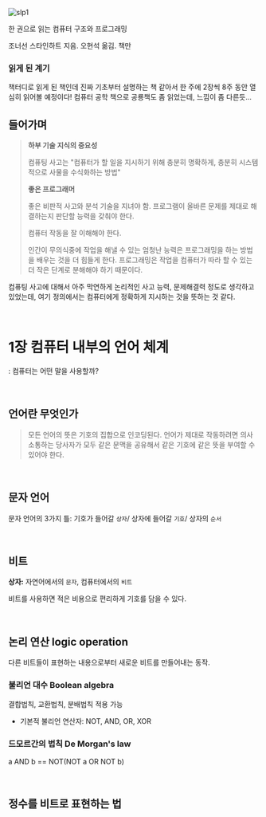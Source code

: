 



![slp1]()

한 권으로 읽는 컴퓨터 구조와 프로그래밍

조너선 스타인하트 지음. 오현석 옮김. 책만



### 읽게 된 계기

책터디로 읽게 된 책인데 진짜 기초부터 설명하는 책 같아서 한 주에 2장씩 8주 동안 열심히 읽어볼 예정이다! 컴퓨터 공학 책으로 공룡책도 좀 읽었는데, 느낌이 좀 다른듯...



## 들어가며

> **하부 기술 지식의 중요성**
>
> 컴퓨팅 사고는 "컴퓨터가 할 일을 지시하기 위해 충분히 명확하게, 충분히 시스템적으로 사물을 수식화하는 방법"
>
> **좋은 프로그래머**
>
> 좋은 비판적 사고와 분석 기술을 지녀야 함. 프로그램이 올바른 문제를 제대로 해결하는지 판단할 능력을 갖춰야 한다.
>
> 컴퓨터 작동을 잘 이해해야 한다.
>
> 인간이 무의식중에 작업을 해낼 수 있는 엄청난 능력은 프로그래밍을 하는 방법을 배우는 것을 더 힘들게 한다. 프로그래밍은 작업을 컴퓨터가 따라 할 수 있는 더 작은 단계로 분해해야 하기 때문이다.



컴퓨팅 사고에 대해서 아주 막연하게 논리적인 사고 능력, 문제해결력 정도로 생각하고 있었는데, 여기 정의에서는 컴퓨터에게 정확하게 지시하는 것을 뜻하는 것 같다.

<br>

# 1장 컴퓨터 내부의 언어 체계

: 컴퓨터는 어떤 말을 사용할까?

<br>

## 언어란 무엇인가

> 모든 언어의 뜻은 기호의 집합으로 인코딩된다. 언어가 제대로 작동하려면 의사소통하는 당사자가 모두 같은 문맥을 공유해서 같은 기호에 같은 뜻을 부여할 수 있어야 한다.

<br>

## 문자 언어

문자 언어의 3가지 틀: 기호가 들어갈 `상자`/ 상자에 들어갈 `기호`/ 상자의 `순서`

<br>

## 비트

**상자:** 자연어에서의 `문자`, 컴퓨터에서의 `비트`

비트를 사용하면 적은 비용으로 편리하게 기호를 담을 수 있다.

<br>

## 논리 연산 logic operation

다른 비트들이 표현하는 내용으로부터 새로운 비트를 만들어내는 동작.

### 불리언 대수 Boolean algebra

결합법칙, 교환법칙, 분배법칙 적용 가능

* 기본적 불리언 연산자: NOT, AND, OR, XOR

### 드모르간의 법칙 De Morgan's law

a AND b == NOT(NOT a OR NOT b)

<br>



## 정수를 비트로 표현하는 법









